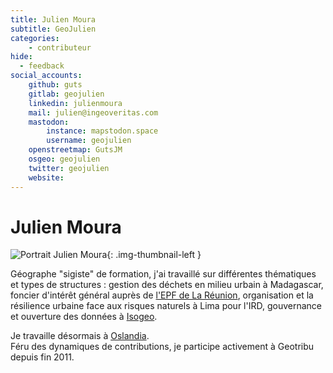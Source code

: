 ```yaml
---
title: Julien Moura
subtitle: GeoJulien
categories:
    - contributeur
hide:
  - feedback
social_accounts:
    github: guts
    gitlab: geojulien
    linkedin: julienmoura
    mail: julien@ingeoveritas.com
    mastodon:
        instance: mapstodon.space
        username: geojulien
    openstreetmap: GutsJM
    osgeo: geojulien
    twitter: geojulien
    website:
---
```


# Julien Moura

<!-- --8<-- [start:author-sign-block] -->

![Portrait Julien Moura](https://cdn.geotribu.fr/img/internal/contributeurs/jmou.jfif "Portrait Julien Moura"){: .img-thumbnail-left }

Géographe "sigiste" de formation, j'ai travaillé sur différentes thématiques et types de structures : gestion des déchets en milieu urbain à Madagascar, foncier d'intérêt général auprès de [l'EPF de La Réunion](http://www.epf-reunion.com/), organisation et la résilience urbaine face aux risques naturels à Lima pour l'IRD, gouvernance et ouverture des données à [Isogeo](https://www.isogeo.com).

Je travaille désormais à [Oslandia](https://oslandia.com/).  
Féru des dynamiques de contributions, je participe activement à Geotribu depuis fin 2011.

<!-- --8<-- [end:author-sign-block] -->
